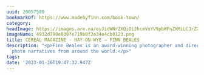 ```yaml
---
uuid: 20057580
bookmarkOf: https://www.madebyfinn.com/book-town/
category: 
headImage: https://images.are.na/eyJidWNrZXQiOiJhcmVuYV9pbWFnZXMiLCJrZXkiOiIyMDA1NzU4MC9vcmlnaW5hbF80OTMyZDc5MGUwMzhmZTcxOWIwZjJlMzRlNGNiMDEyMy5wbmciLCJlZGl0cyI6eyJyZXNpemUiOnsid2lkdGgiOjEyMDAsImhlaWdodCI6MTIwMCwiZml0IjoiaW5zaWRlIiwid2l0aG91dEVubGFyZ2VtZW50Ijp0cnVlfSwid2VicCI6eyJxdWFsaXR5Ijo5MH0sImpwZWciOnsicXVhbGl0eSI6OTB9LCJyb3RhdGUiOm51bGx9fQ==?bc=0
imageName: 4932d790e038fe719b0f2e34e4cb0123.png
title: CEREAL MAGAZINE - HAY-ON-WYE — FINN BEALES
description: "<p>Finn Beales is an award-winning photographer and director. Cinematic,
  photo narratives from around the world.</p>"
tags: 
date: '2023-01-26T19:47:32.947Z'
---
```

